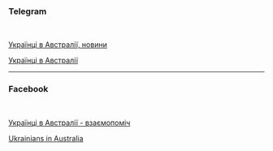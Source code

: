 ### Telegram
</br>

[Українці в Австралії, новини](https://t.me/ua_in_au)

[Українці в Австралії](https://t.me/uainau)

***
### Facebook
</br>

[Українці в Австралії - взаємопоміч](https://www.facebook.com/groups/476878884158110/?ref=share)

[Ukrainians in Australia](https://www.facebook.com/groups/UkrainianAvstralia/?ref=share)